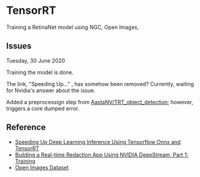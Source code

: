 # TensorRT

Training a RetinaNet model using NGC, Open Images, 

## Issues

Tuesday, 30 June 2020

Training the model is done. 

The link, "Speeding Up..." , has somehow been removed? Currently, waiting for Nvidia's answer about the issue.

Added a preprocessign step from [AastaNV/TRT_object_detection](https://github.com/AastaNV/TRT_object_detection/blob/master/main.py); however, triggers a core dumped error.

## Reference
 - [Speeding Up Deep Learning Inference Using Tensorflow Onnx and TensorRT](https://devblogs.nvidia.com/speeding-up-deep-learning-inference-using-tensorflow-onnx-and-tensorrt/)
 - [Building a Real-time Redaction App Using NVIDIA DeepStream, Part 1: Training](https://developer.nvidia.com/blog/real-time-redaction-app-nvidia-deepstream-part-1-training/)
 - [Open Images Dataset](https://storage.googleapis.com/openimages/web/index.html)
